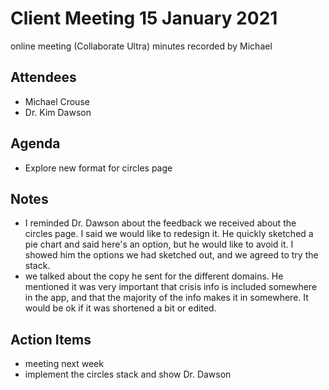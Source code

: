 # Client Meeting 15 January 2021

online meeting (Collaborate Ultra)
minutes recorded by Michael

## Attendees

- Michael Crouse
- Dr. Kim Dawson

## Agenda

- Explore new format for circles page

## Notes

- I reminded Dr. Dawson about the feedback we received about the circles page. I said we would like to redesign it. He quickly sketched a pie chart and said here's an option, but he would like to avoid it. I showed him the options we had sketched out, and we agreed to try the stack.
- we talked about the copy he sent for the different domains. He mentioned it was very important that crisis info is included somewhere in the app, and that the majority of the info makes it in somewhere. It would be ok if it was shortened a bit or edited.

## Action Items

- meeting next week
- implement the circles stack and show Dr. Dawson
